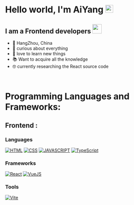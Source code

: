 # Hello world, I'm AiYang <img src="https://media.giphy.com/media/hvRJCLFzcasrR4ia7z/giphy.gif" width="25px">

## I am a Frontend developers <img src="https://media.giphy.com/media/WUlplcMpOCEmTGBtBW/giphy.gif" width="30"> 

- 📍 HangZhou, China
- 🌌 curious about everything
- 🌱 love to learn new things
- 📚 Want to acquire all the knowledge
- 🤓 currently researching the React source code

<br /> 

# Programming Languages and Frameworks:

## Frontend :
### Languages
[![HTML](https://img.shields.io/badge/html5%20-%23E34F26.svg?&style=for-the-badge&logo=html5&logoColor=white)]()
[![CSS](https://img.shields.io/badge/css3%20-%231572B6.svg?&style=for-the-badge&logo=css3&logoColor=white)]()
[![JAVASCRIPT](https://img.shields.io/badge/javascript%20-%23323330.svg?&style=for-the-badge&logo=javascript&logoColor=%23F7DF1E)]()
[![TypeScript](https://img.shields.io/badge/typescript%20-%23007ACC.svg?&style=for-the-badge&logo=typescript&logoColor=white)]()


### Frameworks
[![React](https://img.shields.io/badge/react%20-%2320232a.svg?&style=for-the-badge&logo=react&logoColor=%2361DAFB)]()
[![VueJS](https://img.shields.io/badge/vuejs%20-%2335495e.svg?&style=for-the-badge&logo=vue.js&logoColor=%234FC08D)]()


### Tools
[![Vite](https://img.shields.io/badge/vite%20-%238DD6F9.svg?&style=for-the-badge&logo=vite&logoColor=black)]() 

<br /> 

